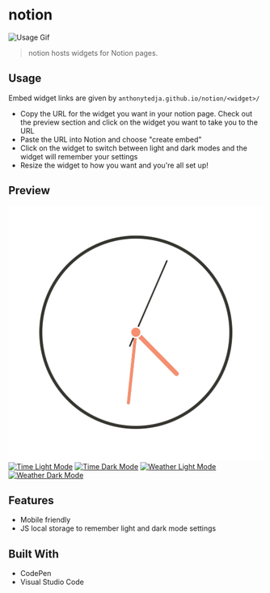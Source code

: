 # notion

![Usage Gif](assets/usage.gif)

> notion hosts widgets for Notion pages.

## Usage

Embed widget links are given by `anthonytedja.github.io/notion/<widget>/`

- Copy the URL for the widget you want in your notion page. Check out the preview section and click on the widget you want to take you to the URL
- Paste the URL into Notion and choose "create embed"
- Click on the widget to switch between light and dark modes and the widget will remember your settings
- Resize the widget to how you want and you're all set up!

## Preview

[![Clock](assets/clock.jpg)](https://anthonytedja.github.io/notion/clock/)
[![Time Light Mode](assets/time-light.jpg)](https://anthonytedja.github.io/notion/time-light.html)
[![Time Dark Mode](assets/time-dark.jpg)](https://anthonytedja.github.io/notion/time-dark.html)
[![Weather Light Mode](assets/weather-light.jpg)](https://anthonytedja.github.io/notion/weather-light.html)
[![Weather Dark Mode](assets/weather-dark.jpg)](https://anthonytedja.github.io/notion/weather-dark.html)

## Features

- Mobile friendly
- JS local storage to remember light and dark mode settings

## Built With

- CodePen
- Visual Studio Code
